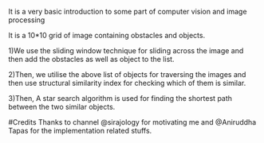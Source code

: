It is a very basic introduction to some part of computer vision and image processing

It is a 10*10 grid of image containing obstacles and objects. 

1)We use the sliding window technique for sliding across the image and then add the obstacles as well as object to the list.

2)Then, we utilise the above list of objects for traversing the images and then use structural similarity index for checking which of  them is similar.

3)Then, A star search algorithm is used for finding the shortest path between the two similar objects.

#Credits
Thanks to channel @sirajology for motivating me and @Aniruddha Tapas for the implementation related stuffs.
